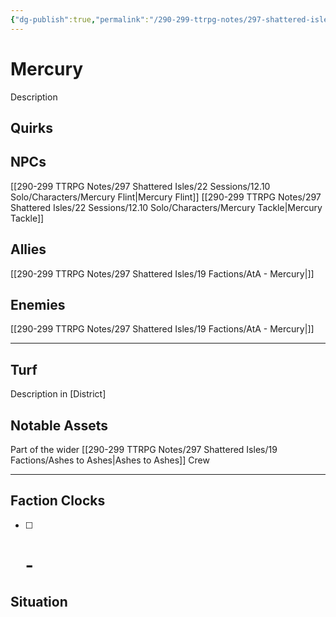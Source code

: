 ```yaml
---
{"dg-publish":true,"permalink":"/290-299-ttrpg-notes/297-shattered-isles/19-factions/at-a-mercury/"}
---
```



# Mercury

Description

## Quirks

## NPCs

[[290-299 TTRPG Notes/297 Shattered Isles/22 Sessions/12.10 Solo/Characters/Mercury Flint\|Mercury Flint]]
[[290-299 TTRPG Notes/297 Shattered Isles/22 Sessions/12.10 Solo/Characters/Mercury Tackle\|Mercury Tackle]]

## Allies

[[290-299 TTRPG Notes/297 Shattered Isles/19 Factions/AtA - Mercury\|]]

## Enemies

[[290-299 TTRPG Notes/297 Shattered Isles/19 Factions/AtA - Mercury\|]]

****

## Turf

Description in [District]

## Notable Assets

Part of the wider [[290-299 TTRPG Notes/297 Shattered Isles/19 Factions/Ashes to Ashes\|Ashes to Ashes]] Crew

****

## Faction Clocks

- [ ] # - 

## Situation